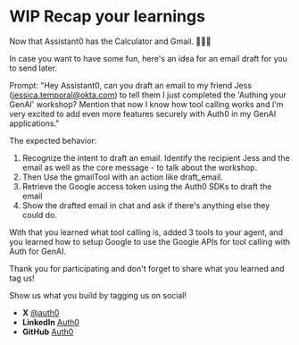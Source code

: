 # WIP Recap your learnings

Now that Assistant0 has the Calculator and Gmail. 🎉🎉🎉

In case you want to have some fun, here's an idea for an email draft for you to send later.

Prompt: "Hey Assistant0, can you draft an email to my friend Jess (jessica.temporal@okta.com) to tell them I just completed the 'Authing your GenAI' workshop? Mention that now I know how tool calling works and I'm very excited to add even more features securely with Auth0 in my GenAI applications."

The expected behavior:

1. Recognize the intent to draft an email. Identify the recipient Jess and the email as well as the core message - to talk about the workshop.
1. Then Use the gmailTool with an action like draft_email.
1. Retrieve the Google access token using the Auth0 SDKs to draft the email
1. Show the drafted email in chat and ask if there's anything else they could do.

With that you learned what tool calling is, added 3 tools to your agent, and you learned how to setup Google to use the Google APIs for tool calling with Auth for GenAI.

Thank you for participating and don't forget to share what you learned and tag us!

Show us what you build by tagging us on social!
* **X** [@auth0](https://x.com/auth0)
* **LinkedIn** [Auth0](https://www.linkedin.com/company/auth0)
* **GitHub** [Auth0](https://github.com/auth0)
